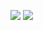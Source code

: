 ![](https://github-readme-stats.vercel.app/api?username=Airuxul&theme=dark)
![](http://antzuhl.cn:4000/get/@Airuxul)
